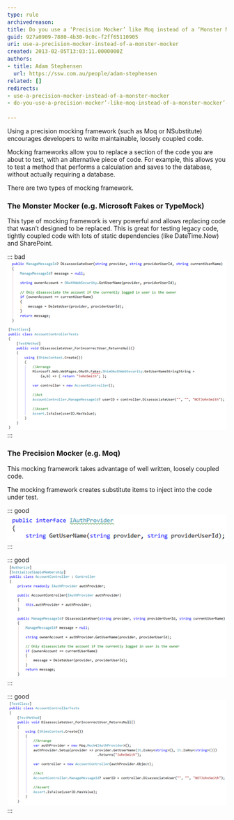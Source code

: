 ```yaml
---
type: rule
archivedreason: 
title: Do you use a ‘Precision Mocker’ like Moq instead of a ‘Monster Mocker’ like Microsoft Fakes?
guid: 927a0909-7880-4b30-9c0c-f2ff65110905
uri: use-a-precision-mocker-instead-of-a-monster-mocker
created: 2013-02-05T13:03:11.0000000Z
authors:
- title: Adam Stephensen
  url: https://ssw.com.au/people/adam-stephensen
related: []
redirects:
- use-a-precision-mocker-instead-of-a-monster-mocker
- do-you-use-a-precision-mocker’-like-moq-instead-of-a-monster-mocker’-like-microsoft-fakes

---
```


Using a precision mocking framework (such as Moq or NSubstitute) encourages developers to write maintainable, loosely coupled code.

Mocking frameworks allow you to replace a section of the code you are about to test, with an alternative piece of code.
 For example, this allows you to test a method that performs a calculation and saves to the database, without actually requiring a database.

<!--endintro-->

There are two types of mocking framework.

### The Monster Mocker (e.g. Microsoft Fakes or TypeMock)


This type of mocking framework is very powerful and allows replacing code that wasn’t designed to be replaced.
 This is great for testing legacy code, tightly coupled code with lots of static dependencies (like DateTime.Now) and SharePoint.


::: bad  
![Figure: Bad Example – Our class is tightly coupled to our authentication provider, and as we add each test we are adding \*more\* dependencies on this provider. This makes our codebase less and less maintainable. If we ever want to change our authentication provider “OAuthWebSecurity”, it will need to be changed in the controller, and every test that calls it](monster-mocker.jpg)  
:::

### The Precision Mocker (e.g. Moq)


This mocking framework takes advantage of well written, loosely coupled code.

The mocking framework creates substitute items to inject into the code under test.


::: good  
![Figure: Good Example - An interface describes the methods available on the provider](precision-mocker-1.jpg)  
:::


::: good  
![Figure: Good Example - The authentication provider is injected into the class under test (preferably via the constructor)](precision-mocker-2.jpg)  
:::


::: good  
![Figure: Good Example - The code is loosely coupled. The controller is dependent on an interface, which is injected into the controller via its constructor. The unit test can easily create a mock object and substitute it for the dependency. Examples of this type of framework are Moq and NSubstitute](precision-mocker-3.jpg)  
:::
